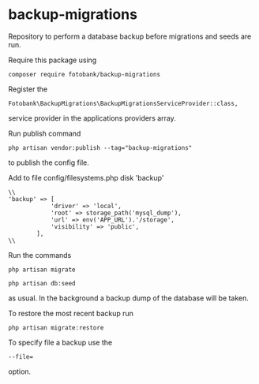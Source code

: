 # backup-migrations
Repository to perform a database backup before migrations and seeds are run.

Require this package using

  ```composer require fotobank/backup-migrations```
  

Register the 

  ```Fotobank\BackupMigrations\BackupMigrationsServiceProvider::class,```
  
service provider in the applications providers array.


Run publish command

  ```php artisan vendor:publish --tag="backup-migrations"	```
  
to publish the config file.

Add to file config/filesystems.php disk 'backup'

```
\\
'backup' => [
	        'driver' => 'local',
	        'root' => storage_path('mysql_dump'),
	        'url' => env('APP_URL').'/storage',
	        'visibility' => 'public',
        ],
\\        
```

Run the commands


  ```php artisan migrate```
  
  
  ```php artisan db:seed```
 
as usual. In the background a backup dump of the database will be taken.


To restore the most recent backup run


  ```php artisan migrate:restore```
  
To specify file a backup use the


  ```--file=```
  
  
option.


